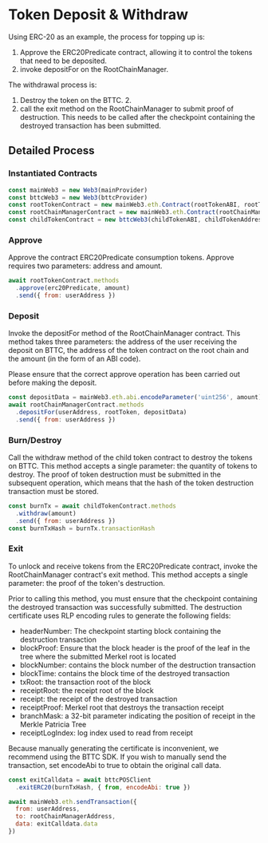 # Token Deposit & Withdraw

Using ERC-20 as an example, the process for topping up is:

1. Approve the ERC20Predicate contract, allowing it to control the tokens that need to be deposited.
2. invoke depositFor on the RootChainManager.

The withdrawal process is:

1. Destroy the token on the BTTC. 2.
2. call the exit method on the RootChainManager to submit proof of destruction. This needs to be called after the checkpoint containing the destroyed transaction has been submitted.

## Detailed Process

### Instantiated Contracts

```js
const mainWeb3 = new Web3(mainProvider)
const bttcWeb3 = new Web3(bttcProvider)
const rootTokenContract = new mainWeb3.eth.Contract(rootTokenABI, rootTokenAddress)
const rootChainManagerContract = new mainWeb3.eth.Contract(rootChainManagerABI, rootChainManagerAddress)
const childTokenContract = new bttcWeb3(childTokenABI, childTokenAddress)
```

### Approve

Approve the contract ERC20Predicate consumption tokens. Approve requires two parameters: address and amount.

```js
await rootTokenContract.methods
  .approve(erc20Predicate, amount)
  .send({ from: userAddress })
```

### Deposit

Invoke the depositFor method of the RootChainManager contract. This method takes three parameters: the address of the user receiving the deposit on BTTC, the address of the token contract on the root chain and the amount (in the form of an ABI code).

Please ensure that the correct approve operation has been carried out before making the deposit.

```js
const depositData = mainWeb3.eth.abi.encodeParameter('uint256', amount)
await rootChainManagerContract.methods
  .depositFor(userAddress, rootToken, depositData)
  .send({ from: userAddress })
```

### Burn/Destroy

Call the withdraw method of the child token contract to destroy the tokens on BTTC. This method accepts a single parameter: the quantity of tokens to destroy. The proof of token destruction must be submitted in the subsequent operation, which means that the hash of the token destruction transaction must be stored.


```js
const burnTx = await childTokenContract.methods
  .withdraw(amount)
  .send({ from: userAddress })
const burnTxHash = burnTx.transactionHash
```

### Exit

To unlock and receive tokens from the ERC20Predicate contract, invoke the RootChainManager contract's exit method. This method accepts a single parameter: the proof of the token's destruction.

Prior to calling this method, you must ensure that the checkpoint containing the destroyed transaction was successfully submitted. The destruction certificate uses RLP encoding rules to generate the following fields:

+ headerNumber: The checkpoint starting block containing the destruction transaction
+ blockProof: Ensure that the block header is the proof of the leaf in the tree where the submitted Merkel root is located
+ blockNumber: contains the block number of the destruction transaction
+ blockTime: contains the block time of the destroyed transaction
+ txRoot: the transaction root of the block
+ receiptRoot: the receipt root of the block
+ receipt: the receipt of the destroyed transaction
+ receiptProof: Merkel root that destroys the transaction receipt
+ branchMask: a 32-bit parameter indicating the position of receipt in the Merkle Patricia Tree
+ receiptLogIndex: log index used to read from receipt

Because manually generating the certificate is inconvenient, we recommend using the BTTC SDK. If you wish to manually send the transaction, set encodeAbi to true to obtain the original call data.

```js
const exitCalldata = await bttcPOSClient
  .exitERC20(burnTxHash, { from, encodeAbi: true })
```

```js
await mainWeb3.eth.sendTransaction({
  from: userAddress,
  to: rootChainManagerAddress,
  data: exitCalldata.data
})
```
